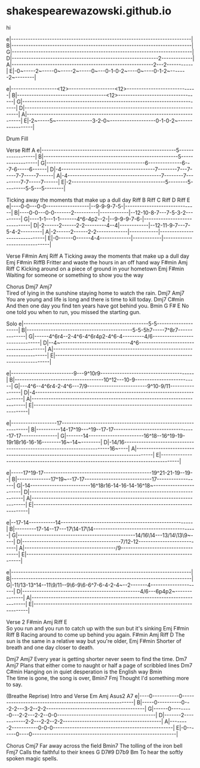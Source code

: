 # shakespearewazowski.github.io

hi

e|---------------------------------------------------------------------------|
B|---------------------------------------------------------------------------|
G|---------------------------------------------------------------------------|
D|-------------------------------------------------------------2-------------|
A|-----------------------------------------------------------2---2-----------|
E|-0~-----2~-----0~-----2~-----0~---0-1-0-2~----0~----0-1-2~-------2~--------|



e|-------------------<12>-------------------<12>-----------------------------|
B|-------------------------------------<12>----------------------------------|
G|---------------------------------------------------------------------------|
D|---------------------------------------------------------------------------|
A|---------------------------------------------------------------------------|
E|-2~-----5~---------------3-2-0~-------------------0-1-0-2~-----------------|


Drum Fill

Verse                                                   Riff A
e|--------------------------------------------------------5------------------|
B|--------------------------------------------------------5------------------|
G|-----------------------------------------6--------------6---7-6-----6------|
D|-4---------------------------------------7--------7---7-----7-7-----7------|
A|-4---------------------------------------7--------7---------7-7-----7------|
E|-2---------------------------------------5--------5---------5-5---5--------|

   Ticking away the moments that make up a dull day
                      Riff B        Riff C    Riff D         Riff E
e|----0-0---0-0------------------|--9-9-9-7-5-|------------------------------|
B|----0-0---0-0-------2----------|------------|--12-10-8-7---7-5-3-2---------|
G|----1-1---1-1-------4^6-4p2--2-|--9-9-9-7-6-|------------------------------|
D|-2------2------2-2---------4--4|------------|--12-11-9-7---7-5-4-2---------|
A|-2------2------2-2-------------|------------|------------------------------|
E|-0------0------4-4-------------|------------|------------------------------|

 
Verse
F#min                                   Amj     Riff A
Ticking away the moments that make up a dull day 
Emj                                        F#min RiffB
Fritter and waste the hours in an off hand way
F#min                                       Amj    Riff C
Kicking around on a piece of ground in your hometown
Emj                                              F#min
Waiting for someone or something to show you the way

Chorus
Dmj7                           Amj7   
Tired of lying in the sunshine staying home to watch the rain. 
Dmj7                               Amj7
You are young and life is long and there is time to kill today. 
Dmj7                      C#min
And then one day you find ten years have got behind you. 
Bmin                        G F# E
No one told you when to run,      you missed the starting gun. 

Solo
e|----------------------------------------------------5-5--------------------|
B|--------------------------------------------5-5-5h7-----7^8r7--------------|
G|------4^6r4--2-4^6-4^6r4p2-4^6-4---------4/6-------------------------------|
D|--4~-----------------------------4^6---------------------------------------|
A|---------------------------------------------------------------------------|
E|---------------------------------------------------------------------------|



e|--------------------------9---9^10r9---------------------------------------|
B|-------------------------------------10^12---10-9--------------------------|
G|---4^6--4^6r4-2-4^6---7/9-------------------------9^10-9/11----------------|
D|-4-------------------------------------------------------------------------|
A|---------------------------------------------------------------------------|
E|---------------------------------------------------------------------------|



e|-------------------17----------------------------------------------------------------|
B|----------14-17^19---^19--17-17----------------------------------17-17---------------|
G|-------14-----------------------16^18--16^19-19-19r18r16-16-16--------16~-14~--------|
D|-14/16------------------------------------------------------------------------16~----|
A|-------------------------------------------------------------------------------------|
E|-------------------------------------------------------------------------------------|


e|-----17^19-17---------------------------------------------19^21-21-19--19--|
B|--------------17^19~--17-17----------------------------17------------------|
G|-14-------------------------16^18r16-14-16-14-16^18~-----------------------|
D|---------------------------------------------------------------------------|
A|---------------------------------------------------------------------------|
E|---------------------------------------------------------------------------|


e|--17-14-----------14-------------------------------------------------------|
B|---------17-14--17---17\14-17\14-------------------------------------------|
G|-------------------------------------------------14/16\14---13/14\13\9~----|
D|-----------------------------------------7/12-12---------------------------|
A|--------------------------------------/9-----------------------------------|
E|---------------------------------------------------------------------------|


e|---------------------------------------------------------------------------|
B|---------------------------------------------------------------------------|
G|-11/13-13^14--11\9/11--9\6-9\6-6^7-6-4-2-4~--2-------4---------------------|
D|-------------------------------------------------4/6---6p4p2~--------------|
A|---------------------------------------------------------------------------|
E|---------------------------------------------------------------------------|


Verse 2
F#min                                                    Amj  Riff E  
So you run and you run to catch up with the sun but it's sinking 
Emj                                 F#min Riff B
Racing around to come up behind you again. 
F#min                                            Amj  Riff D
The sun is the same in a relative way but you're older, 
Emj                                     F#min
Shorter of breath and one day closer to death. 

Dmj7                          Amj7
Every year is getting shorter never seem to find the time. 
Dm7                                 Amj7
Plans that either come to naught or half a page of scribbled lines 
Dm7                       C#min
Hanging on in quiet desperation is the English way 
Bmin               
The time is gone, the song is over, 
Bmin7                 Fmj
Thought I'd something more to say. 

(Breathe Reprise)
Intro and Verse
 Em                  Amj   Asus2 A7
e|----0-----------0----------------------------------------------------------|
B|-----0----------0---2-2---3-2--2-2-----------------------------------------|
G|------0---------0---2-2---2-2--0-0-----------------------------------------|
D|-------2------------2-2---2-2--2-2-----------------------------------------|
A|--------2-----------0-0-0--------------------------------------------------|
E|-0-------0----0------------------------------------------------------------|


Chorus
Cmj7
Far away across the field 
Bmin7
The tolling of the iron bell 
Fmj7
Calls the faithful to their knees 
G                  D7#9   D7b9  Bm
To hear the softly spoken magic spells.


